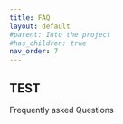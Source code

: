 ```yaml
---
title: FAQ
layout: default
#parent: Into the project
#has_children: true
nav_order: 7
---
```

## TEST
Frequently asked Questions
